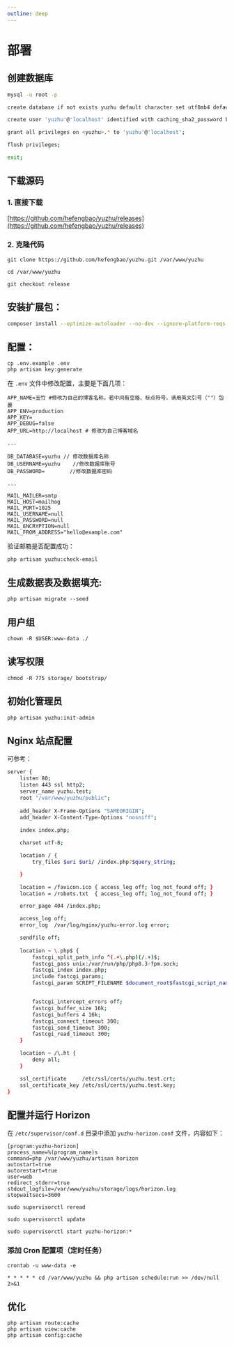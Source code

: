 ```yaml
---
outline: deep
---
```


# 部署

## 创建数据库

```bash
mysql -u root -p

create database if not exists yuzhu default character set utf8mb4 default collate utf8mb4_general_ci;

create user 'yuzhu'@'localhost' identified with caching_sha2_password by '密码';  # 密码自行定义

grant all privileges on <yuzhu>.* to 'yuzhu'@'localhost';

flush privileges;

exit;
```

## 下载源码

### 1. 直接下载

[https://github.com/hefengbao/yuzhu/releases](https://github.com/hefengbao/yuzhu/releases)

### 2. 克隆代码

```
git clone https://github.com/hefengbao/yuzhu.git /var/www/yuzhu
````

```shell
cd /var/www/yuzhu

git checkout release
```

## 安装扩展包：

```bash
composer install --optimize-autoloader --no-dev --ignore-platform-reqs
```

## 配置：

```
cp .env.example .env
php artisan key:generate
```

在 `.env` 文件中修改配置，主要是下面几项：

```
APP_NAME=玉竹 #修改为自己的博客名称，若中间有空格、标点符号，请用英文引号（""）包裹
APP_ENV=production
APP_KEY=
APP_DEBUG=false
APP_URL=http://localhost # 修改为自己博客域名

...

DB_DATABASE=yuzhu // 修改数据库名称
DB_USERNAME=yuzhu    //修改数据库账号
DB_PASSWORD=        //修改数据库密码

...

MAIL_MAILER=smtp
MAIL_HOST=mailhog 
MAIL_PORT=1025
MAIL_USERNAME=null
MAIL_PASSWORD=null
MAIL_ENCRYPTION=null
MAIL_FROM_ADDRESS="hello@example.com"

```

验证邮箱是否配置成功：
```shell
php artisan yuzhu:check-email
```

## 生成数据表及数据填充:
```
php artisan migrate --seed
```

## 用户组

```shell
chown -R $USER:www-data ./
```

## 读写权限

```
chmod -R 775 storage/ bootstrap/
```

## 初始化管理员

```shell
php artisan yuzhu:init-admin
```

## Nginx 站点配置

可参考：

```bash
server {
    listen 80;
    listen 443 ssl http2;
    server_name yuzhu.test;
    root "/var/www/yuzhu/public";
    
    add_header X-Frame-Options "SAMEORIGIN";
    add_header X-Content-Type-Options "nosniff";
    
    index index.php;

    charset utf-8;

    location / {
        try_files $uri $uri/ /index.php?$query_string;

    }

    location = /favicon.ico { access_log off; log_not_found off; }
    location = /robots.txt  { access_log off; log_not_found off; }

    error_page 404 /index.php;

    access_log off;
    error_log  /var/log/nginx/yuzhu-error.log error;

    sendfile off;
    
    location ~ \.php$ {
        fastcgi_split_path_info ^(.+\.php)(/.+)$;
        fastcgi_pass unix:/var/run/php/php8.3-fpm.sock;
        fastcgi_index index.php;
        include fastcgi_params;
        fastcgi_param SCRIPT_FILENAME $document_root$fastcgi_script_name;


        fastcgi_intercept_errors off;
        fastcgi_buffer_size 16k;
        fastcgi_buffers 4 16k;
        fastcgi_connect_timeout 300;
        fastcgi_send_timeout 300;
        fastcgi_read_timeout 300;
    }

    location ~ /\.ht {
        deny all;
    }

    ssl_certificate     /etc/ssl/certs/yuzhu.test.crt;
    ssl_certificate_key /etc/ssl/certs/yuzhu.test.key;
}
```

## 配置并运行 Horizon

在 `/etc/supervisor/conf.d` 目录中添加 `yuzhu-horizon.conf` 文件，内容如下：

```shell
[program:yuzhu-horizon]
process_name=%(program_name)s
command=php /var/www/yuzhu/artisan horizon
autostart=true
autorestart=true
user=web
redirect_stderr=true
stdout_logfile=/var/www/yuzhu/storage/logs/horizon.log
stopwaitsecs=3600
```

```shell
sudo supervisorctl reread

sudo supervisorctl update

sudo supervisorctl start yuzhu-horizon:*
```

### 添加 Cron 配置项（定时任务）

```shell
crontab -u www-data -e
```

```shell
* * * * * cd /var/www/yuzhu && php artisan schedule:run >> /dev/null 2>&1
```

## 优化

```shell
php artisan route:cache
php artisan view:cache
php artisan config:cache
```